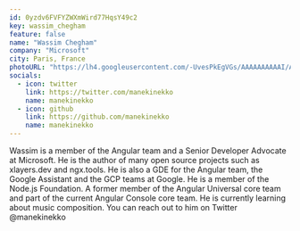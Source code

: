 ```yaml
---
id: 0yzdv6FVFYZWXmWird77HqsY49c2
key: wassim_chegham
feature: false
name: "Wassim Chegham"
company: "Microsoft"
city: Paris, France
photoURL: "https://lh4.googleusercontent.com/-UvesPkEgVGs/AAAAAAAAAAI/AAAAAAAAJ-8/tcq37gGb_iA/photo.jpg"
socials:
  - icon: twitter
    link: https://twitter.com/manekinekko
    name: manekinekko
  - icon: github
    link: https://github.com/manekinekko
    name: manekinekko
---
```

Wassim is a member of the Angular team and a Senior Developer Advocate at Microsoft. He is the author of many open source projects such as xlayers.dev and ngx.tools. He is also a GDE for the Angular team, the Google Assistant and the GCP teams at Google. He is a member of the Node.js Foundation. A former member of the Angular Universal core team and part of the current Angular Console core team. He is currently learning about music composition. You can reach out to him on Twitter @manekinekko

